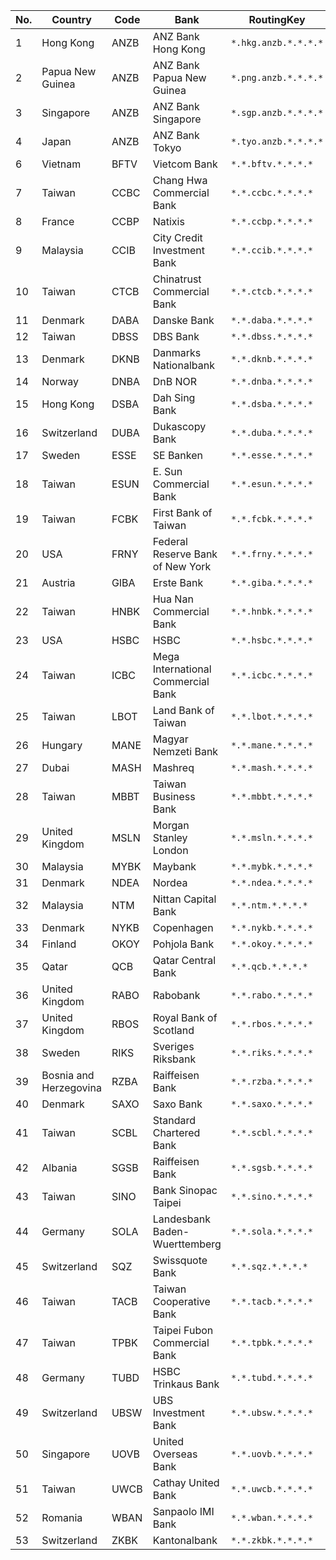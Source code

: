 | No.| Country | Code | Bank | RoutingKey |
| -- | -- | -- | -- | -- |
| 1 | Hong Kong | ANZB  | ANZ Bank Hong Kong | ```*.hkg.anzb.*.*.*.*``` |
| 2 | Papua New Guinea  | ANZB  | ANZ Bank Papua New Guinea  | ```*.png.anzb.*.*.*.*``` |
| 3 | Singapore | ANZB  | ANZ Bank Singapore | ```*.sgp.anzb.*.*.*.*``` |
| 4 | Japan | ANZB  | ANZ Bank Tokyo | ```*.tyo.anzb.*.*.*.*``` |
| 6 | Vietnam | BFTV  | Vietcom Bank | ```*.*.bftv.*.*.*.*``` | 
| 7 | Taiwan | CCBC  | Chang Hwa Commercial Bank | ```*.*.ccbc.*.*.*.*``` | 
| 8 | France | CCBP  | Natixis | ```*.*.ccbp.*.*.*.*``` | 
| 9 | Malaysia | CCIB  | City Credit Investment Bank | ```*.*.ccib.*.*.*.*``` | 
| 10 | Taiwan | CTCB  | Chinatrust Commercial Bank | ```*.*.ctcb.*.*.*.*``` | 
| 11 | Denmark | DABA  | Danske Bank | ```*.*.daba.*.*.*.*``` | 
| 12 | Taiwan | DBSS  | DBS Bank | ```*.*.dbss.*.*.*.*``` | 
| 13 | Denmark | DKNB  | Danmarks Nationalbank | ```*.*.dknb.*.*.*.*``` | 
| 14 | Norway | DNBA  | DnB NOR | ```*.*.dnba.*.*.*.*``` | 
| 15 | Hong Kong | DSBA  | Dah Sing Bank | ```*.*.dsba.*.*.*.*``` |
| 16 | Switzerland | DUBA  | Dukascopy Bank  | ```*.*.duba.*.*.*.*``` | 
| 17 | Sweden | ESSE  | SE Banken | ```*.*.esse.*.*.*.*``` | 
| 18 | Taiwan | ESUN  | E. Sun Commercial Bank | ```*.*.esun.*.*.*.*``` | 
| 19 | Taiwan | FCBK  | First Bank of Taiwan  | ```*.*.fcbk.*.*.*.*``` | 
| 20 | USA | FRNY  | Federal Reserve Bank of New York  | ```*.*.frny.*.*.*.*``` | 
| 21 | Austria | GIBA  | Erste Bank | ```*.*.giba.*.*.*.*``` | 
| 22 | Taiwan | HNBK  | Hua Nan Commercial Bank | ```*.*.hnbk.*.*.*.*``` | 
| 23 | USA | HSBC  | HSBC | ```*.*.hsbc.*.*.*.*``` | 
| 24 | Taiwan | ICBC  | Mega International Commercial Bank | ```*.*.icbc.*.*.*.*``` | 
| 25 | Taiwan | LBOT  | Land Bank of Taiwan | ```*.*.lbot.*.*.*.*``` | 
| 26 | Hungary | MANE  | Magyar Nemzeti Bank | ```*.*.mane.*.*.*.*``` | 
| 27 | Dubai | MASH  | Mashreq | ```*.*.mash.*.*.*.*``` | 
| 28 | Taiwan | MBBT  | Taiwan Business Bank | ```*.*.mbbt.*.*.*.*``` | 
| 29 | United Kingdom | MSLN  | Morgan Stanley London | ```*.*.msln.*.*.*.*``` | 
| 30 | Malaysia | MYBK  | Maybank | ```*.*.mybk.*.*.*.*``` | 
| 31 | Denmark | NDEA  | Nordea | ```*.*.ndea.*.*.*.*``` | 
| 32 | Malaysia | NTM  | Nittan Capital Bank  | ```*.*.ntm.*.*.*.*``` | 
| 33 | Denmark | NYKB  | Copenhagen | ```*.*.nykb.*.*.*.*``` | 
| 34 | Finland | OKOY  | Pohjola Bank | ```*.*.okoy.*.*.*.*``` | 
| 35 | Qatar | QCB  | Qatar Central Bank | ```*.*.qcb.*.*.*.*``` | 
| 36 | United Kingdom | RABO  | Rabobank | ```*.*.rabo.*.*.*.*``` | 
| 37 | United Kingdom | RBOS  | Royal Bank of Scotland | ```*.*.rbos.*.*.*.*``` | 
| 38 | Sweden | RIKS  | Sveriges Riksbank | ```*.*.riks.*.*.*.*``` | 
| 39 | Bosnia and Herzegovina | RZBA  | Raiffeisen Bank | ```*.*.rzba.*.*.*.*``` | 
| 40 | Denmark | SAXO  | Saxo Bank | ```*.*.saxo.*.*.*.*``` | 
| 41 | Taiwan | SCBL  | Standard Chartered Bank | ```*.*.scbl.*.*.*.*``` | 
| 42 | Albania | SGSB  | Raiffeisen Bank | ```*.*.sgsb.*.*.*.*``` | 
| 43 | Taiwan | SINO  | Bank Sinopac Taipei  | ```*.*.sino.*.*.*.*``` | 
| 44 | Germany | SOLA  | Landesbank Baden-Wuerttemberg | ```*.*.sola.*.*.*.*``` | 
| 45 | Switzerland | SQZ  | Swissquote Bank | ```*.*.sqz.*.*.*.*``` | 
| 46 | Taiwan | TACB  | Taiwan Cooperative Bank  | ```*.*.tacb.*.*.*.*``` | 
| 47 | Taiwan | TPBK  | Taipei Fubon Commercial Bank | ```*.*.tpbk.*.*.*.*``` | 
| 48 | Germany | TUBD  | HSBC Trinkaus Bank | ```*.*.tubd.*.*.*.*``` |
| 49 | Switzerland | UBSW  | UBS Investment Bank | ```*.*.ubsw.*.*.*.*``` | 
| 50 | Singapore | UOVB  | United Overseas Bank | ```*.*.uovb.*.*.*.*``` | 
| 51 | Taiwan | UWCB  | Cathay United Bank | ```*.*.uwcb.*.*.*.*``` |
| 52 | Romania | WBAN  | Sanpaolo IMI Bank | ```*.*.wban.*.*.*.*``` 
| 53 | Switzerland | ZKBK  | Kantonalbank | ```*.*.zkbk.*.*.*.*``` |
